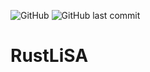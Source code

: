 ![GitHub](https://img.shields.io/github/license/VincenzoArceri/rust-lisa)
![GitHub last commit](https://img.shields.io/github/last-commit/VincenzoArceri/rust-lisa)
# RustLiSA
